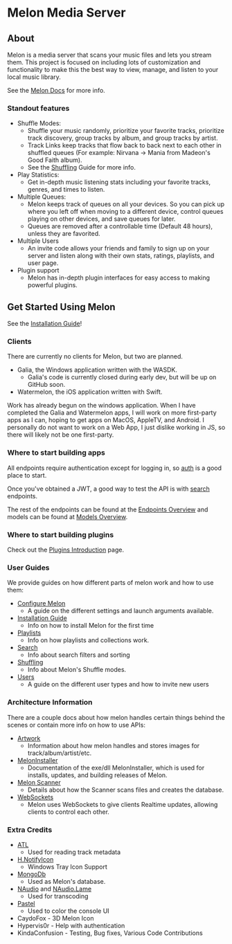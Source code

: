# Melon Media Server

## About
Melon is a media server that scans your music files and lets you stream them. This project is focused on including lots of customization and functionality to make this the best way to view, manage, and listen to your local music library.

See the [Melon Docs](https://melon.docs.epsirho.com) for more info.

### Standout features
- Shuffle Modes:
	- Shuffle your music randomly, prioritize your favorite tracks, prioritize track discovery, group tracks by album, and group tracks by artist.
	- Track Links keep tracks that flow back to back next to each other in shuffled queues (For example: Nirvana -> Mania from Madeon's Good Faith album).
	- See the [Shuffling](https://melon.docs.epsirho.com/Guides/Shuffling.html) Guide for more info.
- Play Statistics:
	- Get in-depth music listening stats including your favorite tracks, genres, and times to listen.
- Multiple Queues:
	- Melon keeps track of queues on all your devices. So you can pick up where you left off when moving to a different device, control queues playing on other devices, and save queues for later.
	- Queues are removed after a controllable time (Default 48 hours), unless they are favorited.
- Multiple Users
	- An invite code allows your friends and family to sign up on your server and listen along with their own stats, ratings, playlists, and user page.
- Plugin support
	- Melon has in-depth plugin interfaces for easy access to making powerful plugins.

## Get Started Using Melon
See the [Installation Guide](https://melon.docs.epsirho.com/Guides/Installation.html)!

### Clients
There are currently no clients for Melon, but two are planned. 
- Galia, the Windows application written with the WASDK.
	- Galia's code is currently closed during early dev, but will be up on GitHub soon.
- Watermelon, the iOS application written with Swift.

Work has already begun on the windows application. When I have completed the Galia and Watermelon apps, I will work on more first-party apps as I can, hoping to get apps on MacOS, AppleTV, and Android. I personally do not want to work on a Web App, I just dislike working in JS, so there will likely not be one first-party.

### Where to start building apps
All endpoints require authentication except for logging in, so [auth](https://melon.docs.epsirho.com/api/Authorization.html) is a good place to start. 

Once you've obtained a JWT, a good way to test the API is with [search](https://melon.docs.epsirho.com/api/Search.html) endpoints.

The rest of the endpoints can be found at the [Endpoints Overview](https://melon.docs.epsirho.com/api/EndpointsOverview.html) and models can be found at [Models Overview](https://melon.docs.epsirho.com/models/modelsOverview.html).

### Where to start building plugins
Check out the [Plugins Introduction](https://melon.docs.epsirho.com/Plugins/Introduction.html) page.

### User Guides
We provide guides on how different parts of melon work and how to use them:
- [Configure Melon](https://melon.docs.epsirho.com/Guides/Configure.html)
	- A guide on the different settings and launch arguments available.
- [Installation Guide](https://melon.docs.epsirho.com/Guides/Installation.html)
	- Info on how to install Melon for the first time
- [Playlists](https://melon.docs.epsirho.com/Guides/Playlists.html)
	- Info on how playlists and collections work.
- [Search](https://melon.docs.epsirho.com/Guides/Search.html)
	- Info about search filters and sorting
- [Shuffling](https://melon.docs.epsirho.com/Guides/Shuffling.html)
	- Info about Melon's Shuffle modes.
- [Users](https://melon.docs.epsirho.com/Guides/Users.html)
	- A guide on the different user types and how to invite new users

### Architecture Information
There are a couple docs about how melon handles certain things behind the scenes or contain more info on how to use APIs:
- [Artwork](https://melon.docs.epsirho.com/Architecture/Artwork.html)
	- Information about how melon handles and stores images for track/album/artist/etc.
- [MelonInstaller](https://melon.docs.epsirho.com/Architecture/MelonInstaller.html)
	- Documentation of the exe/dll MelonInstaller, which is used for installs, updates, and building releases of Melon.
- [Melon Scanner](https://melon.docs.epsirho.com/Architecture/MelonScanner.html)
	- Details about how the Scanner scans files and creates the database.
- [WebSockets](https://melon.docs.epsirho.com/Architecture/WebSockets.html)
	- Melon uses WebSockets to give clients Realtime updates, allowing clients to control each other.


### Extra Credits
- [ATL](https://github.com/Zeugma440/atldotnet)
	- Used for reading track metadata
- [H.NotifyIcon](https://github.com/HavenDV/H.NotifyIcon)
	- Windows Tray Icon Support
- [MongoDb](https://www.mongodb.com/)
	- Used as Melon's database.
- [NAudio](https://github.com/naudio/NAudio) and [NAudio.Lame](https://github.com/Corey-M/NAudio.Lame)
	- Used for transcoding
- [Pastel](https://github.com/silkfire/Pastel)
	- Used to color the console UI
- CaydoFox - 3D Melon Icon
- Hypervis0r - Help with authentication
- KindaConfusion - Testing, Bug fixes, Various Code Contributions